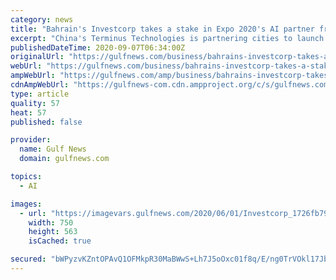 ```yaml
---
category: news
title: "Bahrain's Investcorp takes a stake in Expo 2020's AI partner from China"
excerpt: "China's Terminus Technologies is partnering cities to launch its 'AI City' networks Dubai: The Bahrain fund manager, Investcorp has picked up a stake in Terminus Technologies, a Chinese Artificial Intelligence-based smart city services provider."
publishedDateTime: 2020-09-07T06:34:00Z
originalUrl: "https://gulfnews.com/business/bahrains-investcorp-takes-a-stake-in-expo-2020s-ai-partner-from-china-1.1599460155419"
webUrl: "https://gulfnews.com/business/bahrains-investcorp-takes-a-stake-in-expo-2020s-ai-partner-from-china-1.1599460155419"
ampWebUrl: "https://gulfnews.com/amp/business/bahrains-investcorp-takes-a-stake-in-expo-2020s-ai-partner-from-china-1.1599460155419"
cdnAmpWebUrl: "https://gulfnews-com.cdn.ampproject.org/c/s/gulfnews.com/amp/business/bahrains-investcorp-takes-a-stake-in-expo-2020s-ai-partner-from-china-1.1599460155419"
type: article
quality: 57
heat: 57
published: false

provider:
  name: Gulf News
  domain: gulfnews.com

topics:
  - AI

images:
  - url: "https://imagevars.gulfnews.com/2020/06/01/Investcorp_1726fb7964a_large.jpg"
    width: 750
    height: 563
    isCached: true

secured: "bWPyzvKZntOPAvQ1OFMkpR30MaBWwS+Lh7J5oOxc01f8q/E/ng0TrVOkl17JbN44j6uXTJmI9zTLc/eDrRWFGG702RsOhb84HtlYcezzI9cv+LN4muCU2ibcyQNtQXJxmaNIEUwj+FAlR9x5VgcRf8cl0qs9zxyk1gJcMNJ8R8RcNQhG7CDZfc0Pss72qiN/ix+FCWVWTCJOd5NQJ/dtK4L7Q5qMfHCx3XrzjZbuaPk7H91LCXpuZ61qxU8j7PS7d+OamFklez7uUwM58el0abwaAQM/E6ANRwQ+s/k1ko2djM0XkMNqxyGAMy9CbCbhTcBqudkwcrpuxRqPGYtgsZZYep0ne7+xxgTiyfr0lkE=;WC4bqB1PG1Elv+l++G3eUg=="
---
```


